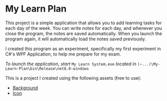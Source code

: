 # My Learn Plan

This project is a simple application that allows you to add learning tasks for each day of the week. You can write notes for each day, and whenever you close the program, the notes are saved automatically. When you launch the program again, it will automatically load the notes saved previously.

I created this program as an experiment, specifically my first experiment in C#'s WPF Application, to help me prepare for my exam.

*To launch the application, start* `My Learn System.exe` *located in* `(~...)\My-Learn-Plan\bin\Release\net8.0-windows`

This is a project I created using the following assets (free to use):

- [Background](https://pixabay.com/photos/paper-old-texture-parchment-1074131/)
- [Icon](https://freeicons.io/accommodations-52547/review-icon-2244758)
